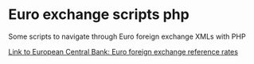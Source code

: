Euro exchange scripts php
=========================

Some scripts to navigate through Euro foreign exchange XMLs with PHP

[Link to European Central Bank: Euro foreign exchange reference rates](http://www.ecb.int/stats/exchange/eurofxref/html/index.en.html#downloads)

